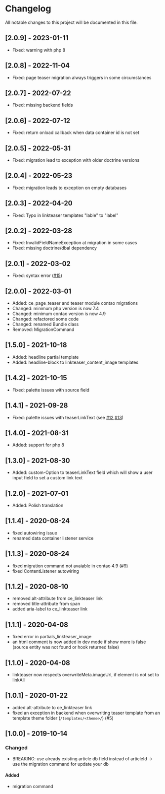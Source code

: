 # Changelog
All notable changes to this project will be documented in this file.

## [2.0.9] - 2023-01-11
- Fixed: warning with php 8

## [2.0.8] - 2022-11-04
- Fixed: page teaser migration always triggers in some circumstances

## [2.0.7] - 2022-07-22
- Fixed: missing backend fields

## [2.0.6] - 2022-07-12
- Fixed: return onload callback when data container id is not set

## [2.0.5] - 2022-05-31
- Fixed: migration lead to exception with older doctrine versions

## [2.0.4] - 2022-05-23
- Fixed: migration leads to exception on empty databases

## [2.0.3] - 2022-04-20
- Fixed: Typo in linkteaser templates "lable" to "label" 

## [2.0.2] - 2022-03-28
- Fixed: InvalidFieldNameException at migration in some cases
- Fixed: missing doctrine/dbal dependency

## [2.0.1] - 2022-03-02
- Fixed: syntax error ([#15])

## [2.0.0] - 2022-03-01
- Added: ce_page_teaser and teaser module contao migrations
- Changed: minimum php version is now 7.4
- Changed: minimum contao version is now 4.9
- Changed: refactored some code 
- Changed: renamed Bundle class
- Removed: MigrationCommand

## [1.5.0] - 2021-10-18

- Added: headline partial template
- Added: headline-block to linkteaser_content_image templates

## [1.4.2] - 2021-10-15

- Fixed: palette issues with source field

## [1.4.1] - 2021-09-28
- Fixed: palette issues with teaserLinkText (see [#12],[#13])

## [1.4.0] - 2021-08-31

- Added: support for php 8

## [1.3.0] - 2021-08-30
- Added: custom-Option to teaserLinkText field which will show a user input field to set a custom link text

## [1.2.0] - 2021-07-01
- Added: Polish translation

## [1.1.4] - 2020-08-24
- fixed autowiring issue
- renamed data container listener service

## [1.1.3] - 2020-08-24
- fixed migration command not avaiable in contao 4.9 (#9)
- fixed ContentListener autowiring

## [1.1.2] - 2020-08-10
- removed alt-attribute from ce_linkteaser link
- removed title-attribute from span
- added aria-label to ce_linkteaser link

## [1.1.1] - 2020-04-08
- fixed error in partials_linkteaser_image
- an html comment is now added in dev mode if show more is false (source entity was not found or hook returned false)

## [1.1.0] - 2020-04-08
- linkteaser now respects overwriteMeta.imageUrl, if element is not set to linkAll

## [1.0.1] - 2020-01-22
- added alt-attribute to ce_linkteaser link
- fixed an exception in backend when overwriting teaser template from an template theme folder (`/templates/<theme>/`) (#5)

## [1.0.0] - 2019-10-14

### Changed
* BREAKING: use already existing article db field instead of articleId -> use the migration command for update your db

#### Added
* migration command


[#15]: https://github.com/heimrichhannot/contao-teaser-bundle/issues/15
[#13]: https://github.com/heimrichhannot/contao-teaser-bundle/issues/13
[#12]: https://github.com/heimrichhannot/contao-teaser-bundle/issues/12
